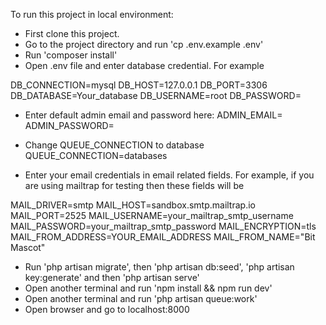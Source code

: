 To run this project in local environment:

* First clone this project.
* Go to the project directory and run 'cp .env.example .env'
* Run 'composer install'
* Open .env file and enter database credential. For example

DB_CONNECTION=mysql
DB_HOST=127.0.0.1
DB_PORT=3306
DB_DATABASE=Your_database
DB_USERNAME=root
DB_PASSWORD=

* Enter default admin email and password here:
ADMIN_EMAIL=
ADMIN_PASSWORD=

* Change QUEUE_CONNECTION to database
QUEUE_CONNECTION=databases

* Enter your email credentials in email related fields. For example, if you are using mailtrap for testing then these fields will be

MAIL_DRIVER=smtp
MAIL_HOST=sandbox.smtp.mailtrap.io
MAIL_PORT=2525
MAIL_USERNAME=your_mailtrap_smtp_username
MAIL_PASSWORD=your_mailtrap_smtp_password
MAIL_ENCRYPTION=tls
MAIL_FROM_ADDRESS=YOUR_EMAIL_ADDRESS
MAIL_FROM_NAME="Bit Mascot"

* Run 'php artisan migrate', then 'php artisan db:seed', 'php artisan key:generate' and then 'php artisan serve'
* Open another terminal and run 'npm install && npm run dev'
* Open another terminal and run 'php artisan queue:work'
* Open browser and go to localhost:8000